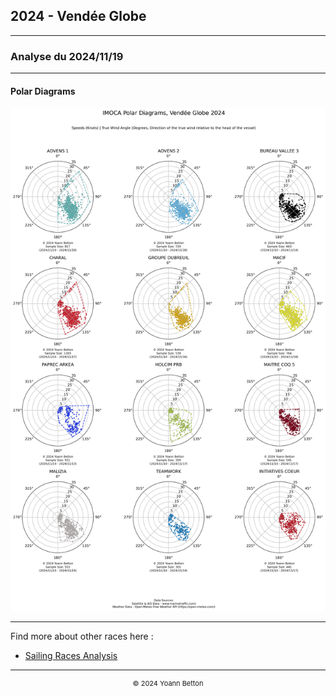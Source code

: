 ## 2024 - Vendée Globe

---

### Analyse du 2024/11/19

---

#### Polar Diagrams

<img src="/output/2024-VendeeGlobe/2024-11-19/polar_diagrams.png?raw=true"/>

--- 

Find more about other races here :
  - [Sailing Races Analysis](/page/sailing-races-analysis)  
---

<div style="text-align: center">
  <p style="font-size:11px">&copy; 2024 Yoann Betton</p>
</div>